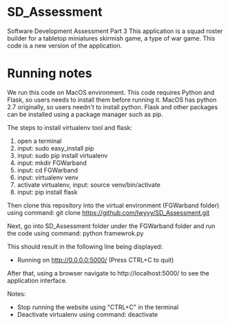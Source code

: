 # SD_Assessment
Software Development Assessment Part 3
This application is a squad roster builder for a tabletop miniatures skirmish game, a type of war game.
This code is a new version of the application.

# Running notes
We run this code on MacOS environment.
This code requires Python and Flask, so users needs to install them before running it.
MacOS has python 2.7 originally, so users needn't to install python.
Flask and other packages can be installed using a package manager such as pip.

The steps to install virtualenv tool and flask:
1. open a terminal
2. input: sudo easy_install pip
3. input: sudo pip install virtualenv
4. input: mkdir FGWarband
5. input: cd FGWarband
6. input: virtualenv venv
7. activate virtualenv, input: source venv/bin/activate 
8. input: pip install flask

Then clone this repository into the virtual environment (FGWarband folder) using command: 
git clone https://github.com/lwyyy/SD_Assessment.git

Next, go into SD_Assessment folder under the FGWarband folder and run the code using command: python framewrok.py

This should result in the following line being displayed:
 * Running on http://0.0.0.0:5000/ (Press CTRL+C to quit)

After that, using a browser navigate to http://localhost:5000/ to see the application interface.

Notes: 
 * Stop running the website using "CTRL+C" in the terminal
 * Deactivate virtualenv using command: deactivate
